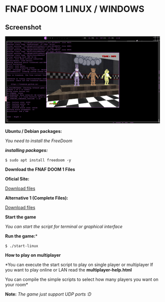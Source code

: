 # FNAF DOOM 1 LINUX / WINDOWS

## Screenshot
![game](https://github.com/bakaizz/fnaf-doom-linux/blob/main/screenshot-1.png)

**Ubuntu / Debian packages:**

*You need to install the FreeDoom*

***installing packages:***

`$ sudo apt install freedoom -y`

**Download the FNAF DOOM 1 Files**

**Oficial Site:**

[Download files](https://gamejolt.com/games/FiveNightsAtFreddys1Doom/228159)

**Alternative 1 (Complete Files):**

[Download files](https://archive.org/details/fnaf-linux)

**Start the game**

*You can start the script for terminal or graphical interface*

**Run the game:***

`$ ./start-linux`

**How to play on multiplayer**

*You can execute the start script to play on single player or multiplayer
If you want to play online or LAN read the **multiplayer-help.html**

You can compile the simple scripts to select how many players you want
on your room*

**Note:** *The game just support UDP ports :D*

